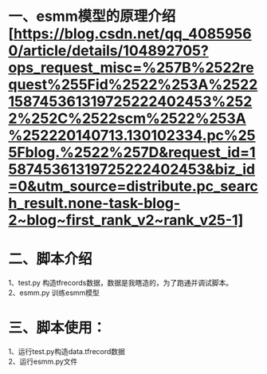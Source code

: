 # 一、esmm模型的原理介绍[https://blog.csdn.net/qq_40859560/article/details/104892705?ops_request_misc=%257B%2522request%255Fid%2522%253A%2522158745361319725222402453%2522%252C%2522scm%2522%253A%252220140713.130102334.pc%255Fblog.%2522%257D&request_id=158745361319725222402453&biz_id=0&utm_source=distribute.pc_search_result.none-task-blog-2~blog~first_rank_v2~rank_v25-1]  
# 二、脚本介绍  
1、test.py 构造tfrecords数据，数据是我瞎造的，为了跑通并调试脚本。  
2、esmm.py 训练esmm模型  
# 三、脚本使用：  
1、运行test.py构造data.tfrecord数据  
2、运行esmm.py文件  
